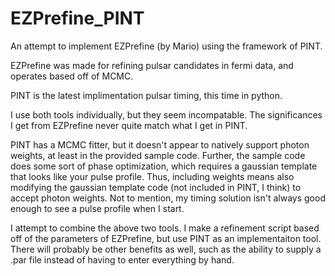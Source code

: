# EZPrefine_PINT
An attempt to implement EZPrefine (by Mario) using the framework of PINT.

EZPrefine was made for refining pulsar candidates in fermi data, and operates
based off of MCMC.

PINT is the latest implimentation pulsar timing, this time in python. 

I use both tools individually, but they seem incompatable. The significances I
get from EZPrefine never quite match what I get in PINT. 

PINT has a MCMC fitter, but it doesn't appear to natively support photon
weights, at least in the provided sample code. Further, the sample code
does some sort of phase optimization, which requires a gaussian template that
looks like your pulse profile. Thus, including weights means also modifying the 
gaussian template code (not included in PINT, I think) to accept photon weights.
Not to mention, my timing solution isn't always good enough to see a pulse
profile when I start.

I attempt to combine the above two tools. I make a refinement script
based off of the parameters of EZPrefine, but use PINT as an implementaiton
tool. There will probably be other benefits as well, such as the ability to
supply a .par file instead of having to enter everything by hand.

